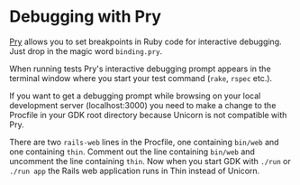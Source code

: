 # Debugging with Pry

[Pry](http://pryrepl.org/) allows you to set breakpoints in Ruby code
for interactive debugging. Just drop in the magic word `binding.pry`.

When running tests Pry's interactive debugging prompt appears in the
terminal window where you start your test command (`rake`, `rspec`
etc.).

If you want to get a debugging prompt while browsing on your local
development server (localhost:3000) you need to make a change to the
Procfile in your GDK root directory because Unicorn is not compatible
with Pry.

There are two `rails-web` lines in the Procfile, one containing
`bin/web` and one containing `thin`. Comment out the line containing
`bin/web` and uncomment the line containing `thin`. Now when you start
GDK with `./run` or `./run app` the Rails web application runs in Thin
instead of Unicorn.

